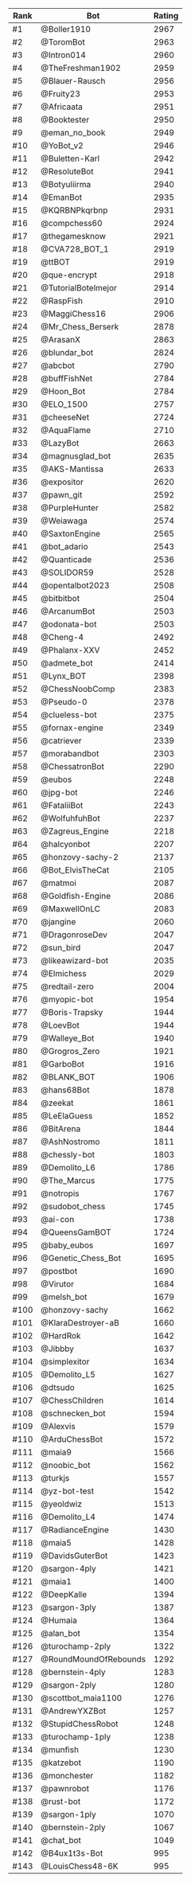 Rank|Bot|Rating
---|---|---
#1|@Boller1910|2967
#2|@ToromBot|2963
#3|@Intron014|2960
#4|@TheFreshman1902|2959
#5|@Blauer-Rausch|2956
#6|@Fruity23|2953
#7|@Africaata|2951
#8|@Booktester|2950
#9|@eman_no_book|2949
#10|@YoBot_v2|2946
#11|@Buletten-Karl|2942
#12|@ResoluteBot|2941
#13|@Botyuliirma|2940
#14|@EmanBot|2935
#15|@KQRBNPkqrbnp|2931
#16|@compchess60|2924
#17|@thegamesknow|2921
#18|@CVA728_BOT_1|2919
#19|@ttBOT|2919
#20|@que-encrypt|2918
#21|@TutorialBotelmejor|2914
#22|@RaspFish|2910
#23|@MaggiChess16|2906
#24|@Mr_Chess_Berserk|2878
#25|@ArasanX|2863
#26|@blundar_bot|2824
#27|@abcbot|2790
#28|@buffFishNet|2784
#29|@Hoon_Bot|2784
#30|@ELO_1500|2757
#31|@cheeseNet|2724
#32|@AquaFlame|2710
#33|@LazyBot|2663
#34|@magnusglad_bot|2635
#35|@AKS-Mantissa|2633
#36|@expositor|2620
#37|@pawn_git|2592
#38|@PurpleHunter|2582
#39|@Weiawaga|2574
#40|@SaxtonEngine|2565
#41|@bot_adario|2543
#42|@Quanticade|2536
#43|@SOLIDOR59|2528
#44|@opentalbot2023|2508
#45|@bitbitbot|2504
#46|@ArcanumBot|2503
#47|@odonata-bot|2503
#48|@Cheng-4|2492
#49|@Phalanx-XXV|2452
#50|@admete_bot|2414
#51|@Lynx_BOT|2398
#52|@ChessNoobComp|2383
#53|@Pseudo-0|2378
#54|@clueless-bot|2375
#55|@fornax-engine|2349
#56|@catriever|2339
#57|@morabandbot|2303
#58|@ChessatronBot|2290
#59|@eubos|2248
#60|@jpg-bot|2246
#61|@FataliiBot|2243
#62|@WolfuhfuhBot|2237
#63|@Zagreus_Engine|2218
#64|@halcyonbot|2207
#65|@honzovy-sachy-2|2137
#66|@Bot_ElvisTheCat|2105
#67|@matmoi|2087
#68|@Goldfish-Engine|2086
#69|@MaxwellOnLC|2083
#70|@jangine|2060
#71|@DragonroseDev|2047
#72|@sun_bird|2047
#73|@likeawizard-bot|2035
#74|@Elmichess|2029
#75|@redtail-zero|2004
#76|@myopic-bot|1954
#77|@Boris-Trapsky|1944
#78|@LoevBot|1944
#79|@Walleye_Bot|1940
#80|@Grogros_Zero|1921
#81|@GarboBot|1916
#82|@BLANK_BOT|1906
#83|@hans68Bot|1878
#84|@zeekat|1861
#85|@LeElaGuess|1852
#86|@BitArena|1844
#87|@AshNostromo|1811
#88|@chessly-bot|1803
#89|@Demolito_L6|1786
#90|@The_Marcus|1775
#91|@notropis|1767
#92|@sudobot_chess|1745
#93|@ai-con|1738
#94|@QueensGamBOT|1724
#95|@baby_eubos|1697
#96|@Genetic_Chess_Bot|1695
#97|@postbot|1690
#98|@Virutor|1684
#99|@melsh_bot|1679
#100|@honzovy-sachy|1662
#101|@KlaraDestroyer-aB|1660
#102|@HardRok|1642
#103|@Jibbby|1637
#104|@simplexitor|1634
#105|@Demolito_L5|1627
#106|@dtsudo|1625
#107|@ChessChildren|1614
#108|@schnecken_bot|1594
#109|@Alexvis|1579
#110|@ArduChessBot|1572
#111|@maia9|1566
#112|@noobic_bot|1562
#113|@turkjs|1557
#114|@yz-bot-test|1542
#115|@yeoldwiz|1513
#116|@Demolito_L4|1474
#117|@RadianceEngine|1430
#118|@maia5|1428
#119|@DavidsGuterBot|1423
#120|@sargon-4ply|1421
#121|@maia1|1400
#122|@DeepKalle|1394
#123|@sargon-3ply|1387
#124|@Humaia|1364
#125|@alan_bot|1354
#126|@turochamp-2ply|1322
#127|@RoundMoundOfRebounds|1292
#128|@bernstein-4ply|1283
#129|@sargon-2ply|1280
#130|@scottbot_maia1100|1276
#131|@AndrewYXZBot|1257
#132|@StupidChessRobot|1248
#133|@turochamp-1ply|1238
#134|@munfish|1230
#135|@katzebot|1190
#136|@monchester|1182
#137|@pawnrobot|1176
#138|@rust-bot|1172
#139|@sargon-1ply|1070
#140|@bernstein-2ply|1067
#141|@chat_bot|1049
#142|@B4ux1t3s-Bot|995
#143|@LouisChess48-6K|995
